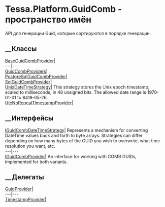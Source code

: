 # Tessa.Platform.GuidComb - пространство имён
API для генерации Guid, которые сортируются в порядке генерации.
##  __Классы
[BaseGuidCombProvider](T_Tessa_Platform_GuidComb_BaseGuidCombProvider.htm)|  
---|---  
[GuidCombProviders](T_Tessa_Platform_GuidComb_GuidCombProviders.htm)|  
[PostgreSqlGuidCombProvider](T_Tessa_Platform_GuidComb_PostgreSqlGuidCombProvider.htm)|  
[SqlGuidCombProvider](T_Tessa_Platform_GuidComb_SqlGuidCombProvider.htm)|  
[UnixDateTimeStrategy](T_Tessa_Platform_GuidComb_UnixDateTimeStrategy.htm)|
This strategy stores the Unix epoch timestamp, scaled to milliseconds, in 48
unsigned bits. The allowed date range is 1970-01-01 to 8419-05-26.  
[UtcNoRepeatTimestampProvider](T_Tessa_Platform_GuidComb_UtcNoRepeatTimestampProvider.htm)|  
## __Интерфейсы
[IGuidCombDateTimeStrategy](T_Tessa_Platform_GuidComb_IGuidCombDateTimeStrategy.htm)|
Represents a mechanism for converting DateTime values back and forth to byte
arrays. Strategies can differ depending on how many bytes of the GUID you wish
to overwrite, what time resolution you want, etc.  
---|---  
[IGuidCombProvider](T_Tessa_Platform_GuidComb_IGuidCombProvider.htm)|  An
interface for working with COMB GUIDs, implemented for both variants.  
## __Делегаты
[GuidProvider](T_Tessa_Platform_GuidComb_GuidProvider.htm)|  
---|---  
[TimestampProvider](T_Tessa_Platform_GuidComb_TimestampProvider.htm)|
